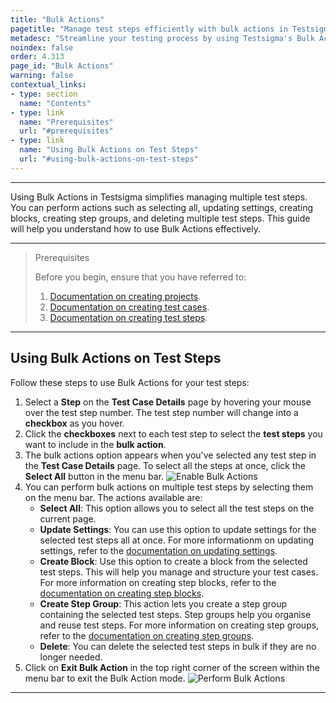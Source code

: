 ```yaml
---
title: "Bulk Actions"
pagetitle: "Manage test steps efficiently with bulk actions in Testsigma."
metadesc: "Streamline your testing process by using Testsigma's Bulk Actions feature to perform actions like selecting all, updating settings, creating blocks, and more in bulk."
noindex: false
order: 4.313
page_id: "Bulk Actions"
warning: false
contextual_links:
- type: section
  name: "Contents"
- type: link
  name: "Prerequisites"
  url: "#prerequisites"
- type: link
  name: "Using Bulk Actions on Test Steps"
  url: "#using-bulk-actions-on-test-steps"
---
```


---

Using Bulk Actions in Testsigma simplifies managing multiple test steps. You can perform actions such as selecting all, updating settings, creating blocks, creating step groups, and deleting multiple test steps. This guide will help you understand how to use Bulk Actions effectively.

---

> <p id="prerequisites">Prerequisites</p>
>
> Before you begin, ensure that you have referred to:
> 1. [Documentation on creating projects](https://testsigma.com/docs/projects/overview/).
> 2. [Documentation on creating test cases](https://testsigma.com/docs/test-cases/manage/add-edit-delete/#create-test-case).
> 3. [Documentation on creating test steps](https://testsigma.com/docs/test-cases/create-test-steps/overview/).

---

## **Using Bulk Actions on Test Steps**

Follow these steps to use Bulk Actions for your test steps:

1. Select a **Step** on the **Test Case Details** page by hovering your mouse over the test step number. The test step number will change into a **checkbox** as you hover.
2. Click the **checkboxes** next to each test step to select the **test steps** you want to include in the **bulk action**.
3. The bulk actions option appears when you've selected any test step in the **Test Case Details** page. To select all the steps at once, click the **Select All** button in the menu bar. ![Enable Bulk Actions](https://s3.amazonaws.com/static-docs.testsigma.com/new_images/projects/applications/steps_bulkactions.gif)
4. You can perform bulk actions on multiple test steps by selecting them on the menu bar. The actions available are:
    - **Select All**: This option allows you to select all the test steps on the current page.
    - **Update Settings**: You can use this option to update settings for the selected test steps all at once. For more informationm on updating settings, refer to the [documentation on updating settings](https://testsigma.com/docs/test-cases/create-test-steps/actions-and-options-manual/step-settings/#update-settings).
    - **Create Block**: Use this option to create a block from the selected test steps. This will help you manage and structure your test cases. For more information on creating step blocks, refer to the [documentation on creating step blocks](https://testsigma.com/docs/test-cases/step-types/block/#create-a-block-using-bulk-action).
    - **Create Step Group**: This action lets you create a step group containing the selected test steps. Step groups help you organise and reuse test steps. For more information on creating step groups, refer to the [documentation on creating step groups](https://testsigma.com/docs/test-cases/step-types/step-group/#create-step-group-from-a-test-case).
    - **Delete**: You can delete the selected test steps in bulk if they are no longer needed. 
5. Click on **Exit Bulk Action** in the top right corner of the screen within the menu bar to exit the Bulk Action mode. ![Perform Bulk Actions](https://s3.amazonaws.com/static-docs.testsigma.com/new_images/projects/applications/perform_bulkactions.gif)
   
---   
